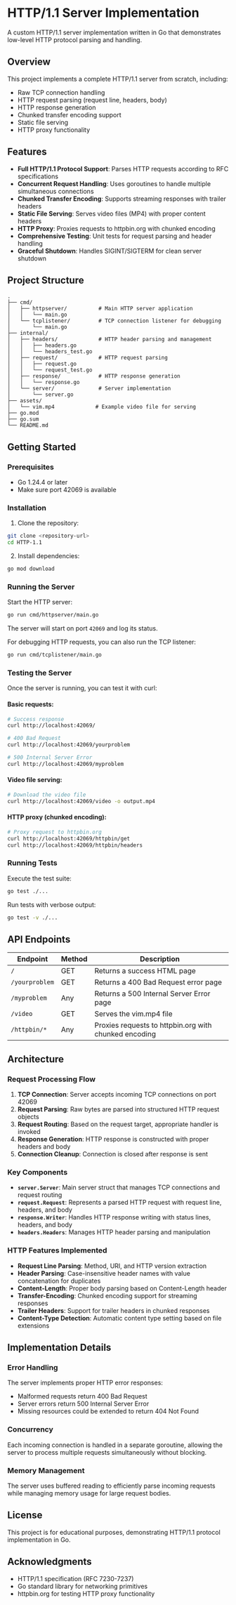 # HTTP/1.1 Server Implementation

A custom HTTP/1.1 server implementation written in Go that demonstrates low-level HTTP protocol parsing and handling.

## Overview

This project implements a complete HTTP/1.1 server from scratch, including:

- Raw TCP connection handling
- HTTP request parsing (request line, headers, body)
- HTTP response generation
- Chunked transfer encoding support
- Static file serving
- HTTP proxy functionality

## Features

- **Full HTTP/1.1 Protocol Support**: Parses HTTP requests according to RFC specifications
- **Concurrent Request Handling**: Uses goroutines to handle multiple simultaneous connections
- **Chunked Transfer Encoding**: Supports streaming responses with trailer headers
- **Static File Serving**: Serves video files (MP4) with proper content headers
- **HTTP Proxy**: Proxies requests to httpbin.org with chunked encoding
- **Comprehensive Testing**: Unit tests for request parsing and header handling
- **Graceful Shutdown**: Handles SIGINT/SIGTERM for clean server shutdown

## Project Structure

```
.
├── cmd/
│   ├── httpserver/          # Main HTTP server application
│   │   └── main.go
│   └── tcplistener/         # TCP connection listener for debugging
│       └── main.go
├── internal/
│   ├── headers/             # HTTP header parsing and management
│   │   ├── headers.go
│   │   └── headers_test.go
│   ├── request/             # HTTP request parsing
│   │   ├── request.go
│   │   └── request_test.go
│   ├── response/            # HTTP response generation
│   │   └── response.go
│   └── server/              # Server implementation
│       └── server.go
├── assets/
│   └── vim.mp4             # Example video file for serving
├── go.mod
├── go.sum
└── README.md
```

## Getting Started

### Prerequisites

- Go 1.24.4 or later
- Make sure port 42069 is available

### Installation

1. Clone the repository:

```bash
git clone <repository-url>
cd HTTP-1.1
```

2. Install dependencies:

```bash
go mod download
```

### Running the Server

Start the HTTP server:

```bash
go run cmd/httpserver/main.go
```

The server will start on port `42069` and log its status.

For debugging HTTP requests, you can also run the TCP listener:

```bash
go run cmd/tcplistener/main.go
```

### Testing the Server

Once the server is running, you can test it with curl:

#### Basic requests:

```bash
# Success response
curl http://localhost:42069/

# 400 Bad Request
curl http://localhost:42069/yourproblem

# 500 Internal Server Error
curl http://localhost:42069/myproblem
```

#### Video file serving:

```bash
# Download the video file
curl http://localhost:42069/video -o output.mp4
```

#### HTTP proxy (chunked encoding):

```bash
# Proxy request to httpbin.org
curl http://localhost:42069/httpbin/get
curl http://localhost:42069/httpbin/headers
```

### Running Tests

Execute the test suite:

```bash
go test ./...
```

Run tests with verbose output:

```bash
go test -v ./...
```

## API Endpoints

| Endpoint       | Method | Description                                           |
| -------------- | ------ | ----------------------------------------------------- |
| `/`            | GET    | Returns a success HTML page                           |
| `/yourproblem` | GET    | Returns a 400 Bad Request error page                  |
| `/myproblem`   | Any    | Returns a 500 Internal Server Error page              |
| `/video`       | GET    | Serves the vim.mp4 file                               |
| `/httpbin/*`   | Any    | Proxies requests to httpbin.org with chunked encoding |

## Architecture

### Request Processing Flow

1. **TCP Connection**: Server accepts incoming TCP connections on port 42069
2. **Request Parsing**: Raw bytes are parsed into structured HTTP request objects
3. **Request Routing**: Based on the request target, appropriate handler is invoked
4. **Response Generation**: HTTP response is constructed with proper headers and body
5. **Connection Cleanup**: Connection is closed after response is sent

### Key Components

- **`server.Server`**: Main server struct that manages TCP connections and request routing
- **`request.Request`**: Represents a parsed HTTP request with request line, headers, and body
- **`response.Writer`**: Handles HTTP response writing with status lines, headers, and body
- **`headers.Headers`**: Manages HTTP header parsing and manipulation

### HTTP Features Implemented

- **Request Line Parsing**: Method, URI, and HTTP version extraction
- **Header Parsing**: Case-insensitive header names with value concatenation for duplicates
- **Content-Length**: Proper body parsing based on Content-Length header
- **Transfer-Encoding**: Chunked encoding support for streaming responses
- **Trailer Headers**: Support for trailer headers in chunked responses
- **Content-Type Detection**: Automatic content type setting based on file extensions

## Implementation Details

### Error Handling

The server implements proper HTTP error responses:

- Malformed requests return 400 Bad Request
- Server errors return 500 Internal Server Error
- Missing resources could be extended to return 404 Not Found

### Concurrency

Each incoming connection is handled in a separate goroutine, allowing the server to process multiple requests simultaneously without blocking.

### Memory Management

The server uses buffered reading to efficiently parse incoming requests while managing memory usage for large request bodies.

## License

This project is for educational purposes, demonstrating HTTP/1.1 protocol implementation in Go.

## Acknowledgments

- HTTP/1.1 specification (RFC 7230-7237)
- Go standard library for networking primitives
- httpbin.org for testing HTTP proxy functionality
